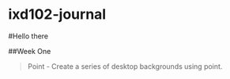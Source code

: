 # ixd102-journal

#Hello there 

##Week One
>Point - Create a series of desktop backgrounds using point.
